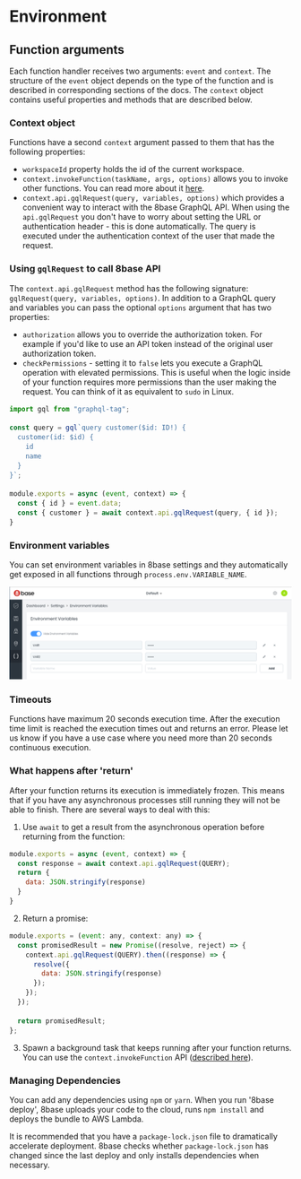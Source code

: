 # Environment

## Function arguments
Each function handler receives two arguments: `event` and `context`. The structure of the `event` object depends on the type of the function and is described in corresponding sections of the docs. The `context` object contains useful properties and methods that are described below.

### Context object
Functions have a second `context` argument passed to them that has the following properties:

* `workspaceId` property holds the id of the current workspace.
* `context.invokeFunction(taskName, args, options)` allows you to invoke other functions. You can read more about it [here](../../8base-console/custom-functions/README.md).
* `context.api.gqlRequest(query, variables, options)` which provides a convenient way to interact with the 8base GraphQL API. When using the `api.gqlRequest` you don't have to worry about setting the URL or authentication header - this is done automatically. The query is executed under the authentication context of the user that made the request.

### Using `gqlRequest` to call 8base API

The `context.api.gqlRequest` method has the following signature: `gqlRequest(query, variables, options)`. In addition to a GraphQL query and variables you can pass the optional `options` argument that has two properties:

* `authorization` allows you to override the authorization token. For example if you'd like to use an API token instead of the original user authorization token.
* `checkPermissions` - setting it to `false` lets you execute a GraphQL operation with elevated permissions. This is useful when the logic inside of your function requires more permissions than the user making the request. You can think of it as equivalent to `sudo` in Linux.

```javascript
import gql from "graphql-tag";

const query = gql`query customer($id: ID!) {
  customer(id: $id) {
    id
    name
  }
}`;

module.exports = async (event, context) => {
  const { id } = event.data;
  const { customer } = await context.api.gqlRequest(query, { id });
}
```

### Environment variables
You can set environment variables in 8base settings and they automatically get exposed in all functions through `process.env.VARIABLE_NAME`.

![Setting environment variables in 8base settings](../../images/8base-env-variables.png)

### Timeouts
Functions have maximum 20 seconds execution time. After the execution time limit is reached the execution times out and returns an error. Please let us know if you have a use case where you need more than 20 seconds continuous execution.

### What happens after 'return'
After your function returns its execution is immediately frozen. This means that if you have any asynchronous processes still running they will not be able to finish. There are several ways to deal with this:

1. Use `await` to get a result from the asynchronous operation before returning from the function:

```javascript
module.exports = async (event, context) => {
  const response = await context.api.gqlRequest(QUERY);
  return {
    data: JSON.stringify(response)
  }
}
```

2. Return a promise:

```javascript
module.exports = (event: any, context: any) => {
  const promisedResult = new Promise((resolve, reject) => {
    context.api.gqlRequest(QUERY).then((response) => {
      resolve({
        data: JSON.stringify(response)
      });
    });
  });

  return promisedResult;
};
```

3. Spawn a background task that keeps running after your function returns. You can use the `context.invokeFunction` API ([described here](../../8base-console/custom-functions/tasks.md)).

### Managing Dependencies
You can add any dependencies using `npm` or `yarn`. When you run '8base deploy', 8base uploads your code to the cloud, runs `npm install` and deploys the bundle to AWS Lambda.

It is recommended that you have a `package-lock.json` file to dramatically accelerate deployment. 8base checks whether `package-lock.json` has changed since the last deploy and only installs dependencies when necessary.
